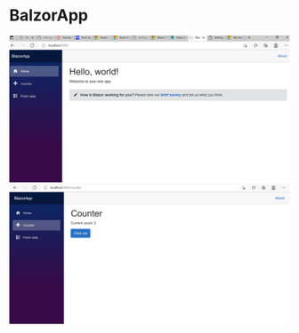 # BalzorApp
![screenshot](https://github.com/stirlingsites/BalzorApp/blob/main/BlazorAppSS.jpg)
![screenshot](https://github.com/stirlingsites/BalzorApp/blob/main/BlazorSS2.jpg)
